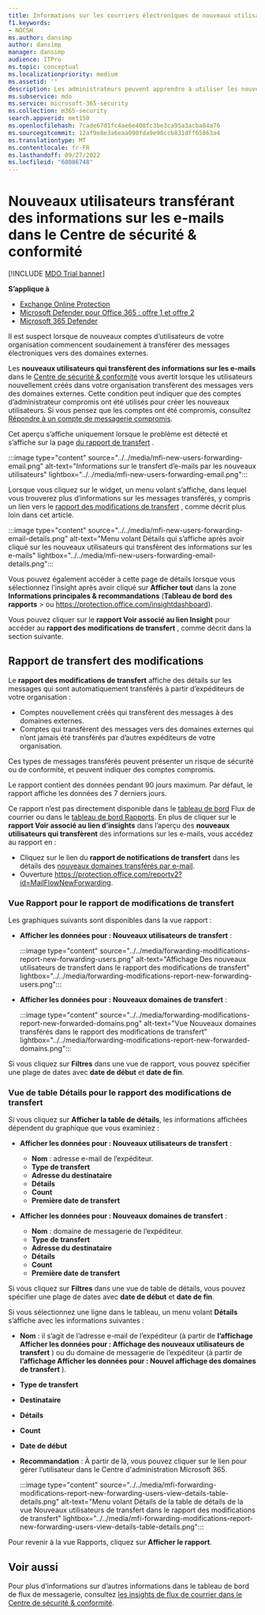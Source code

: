 ```yaml
---
title: Informations sur les courriers électroniques de nouveaux utilisateurs
f1.keywords:
- NOCSH
ms.author: dansimp
author: dansimp
manager: dansimp
audience: ITPro
ms.topic: conceptual
ms.localizationpriority: medium
ms.assetid: ''
description: Les administrateurs peuvent apprendre à utiliser les nouveaux utilisateurs qui transfèrent des informations sur les e-mails dans le Centre de sécurité & conformité pour déterminer quand les utilisateurs de leur organisation transfèrent des messages vers de nouveaux domaines.
ms.subservice: mdo
ms.service: microsoft-365-security
ms.collection: m365-security
search.appverid: met150
ms.openlocfilehash: 7cade67d1fc4ae6e408fc3be3ca95a3acba84a76
ms.sourcegitcommit: 12af9e8e3a6eaa090fda9e98ccb831dff65863a4
ms.translationtype: MT
ms.contentlocale: fr-FR
ms.lasthandoff: 09/27/2022
ms.locfileid: "68086748"
---
```

# <a name="new-users-forwarding-email-insight-in-the-security--compliance-center"></a>Nouveaux utilisateurs transférant des informations sur les e-mails dans le Centre de sécurité & conformité

[!INCLUDE [MDO Trial banner](../includes/mdo-trial-banner.md)]

**S’applique à**
- [Exchange Online Protection](exchange-online-protection-overview.md)
- [Microsoft Defender pour Office 365 : offre 1 et offre 2](defender-for-office-365.md)
- [Microsoft 365 Defender](../defender/microsoft-365-defender.md)

Il est suspect lorsque de nouveaux comptes d’utilisateurs de votre organisation commencent soudainement à transférer des messages électroniques vers des domaines externes.

Les **nouveaux utilisateurs qui transfèrent des informations sur les e-mails** dans le [Centre de sécurité & conformité](https://protection.office.com) vous avertit lorsque les utilisateurs nouvellement créés dans votre organisation transfèrent des messages vers des domaines externes. Cette condition peut indiquer que des comptes d’administrateur compromis ont été utilisés pour créer les nouveaux utilisateurs. Si vous pensez que les comptes ont été compromis, consultez [Répondre à un compte de messagerie compromis](responding-to-a-compromised-email-account.md).

Cet aperçu s’affiche uniquement lorsque le problème est détecté et s’affiche sur la page [du rapport de transfert](view-mail-flow-reports.md#forwarding-report) .

:::image type="content" source="../../media/mfi-new-users-forwarding-email.png" alt-text="Informations sur le transfert d’e-mails par les nouveaux utilisateurs" lightbox="../../media/mfi-new-users-forwarding-email.png":::

Lorsque vous cliquez sur le widget, un menu volant s’affiche, dans lequel vous trouverez plus d’informations sur les messages transférés, y compris un lien vers le [rapport des modifications de transfert](#forwarding-modifications-report) , comme décrit plus loin dans cet article.

:::image type="content" source="../../media/mfi-new-users-forwarding-email-details.png" alt-text="Menu volant Détails qui s’affiche après avoir cliqué sur les nouveaux utilisateurs qui transfèrent des informations sur les e-mails" lightbox="../../media/mfi-new-users-forwarding-email-details.png":::

Vous pouvez également accéder à cette page de détails lorsque vous sélectionnez l’insight après avoir cliqué sur **Afficher tout** dans la zone **Informations principales & recommandations** (**Tableau de bord** **des rapports** \> ou <https://protection.office.com/insightdashboard>).

Vous pouvez cliquer sur le **rapport Voir associé au lien Insight** pour accéder au **rapport des modifications de transfert** , comme décrit dans la section suivante.

## <a name="forwarding-modifications-report"></a>Rapport de transfert des modifications

Le **rapport des modifications de transfert** affiche des détails sur les messages qui sont automatiquement transférés à partir d’expéditeurs de votre organisation :

- Comptes nouvellement créés qui transfèrent des messages à des domaines externes.
- Comptes qui transfèrent des messages vers des domaines externes qui n’ont jamais été transférés par d’autres expéditeurs de votre organisation.

Ces types de messages transférés peuvent présenter un risque de sécurité ou de conformité, et peuvent indiquer des comptes compromis.

Le rapport contient des données pendant 90 jours maximum. Par défaut, le rapport affiche les données des 7 derniers jours.

Ce rapport n’est pas directement disponible dans le [tableau de bord](mail-flow-insights-v2.md) Flux de courrier ou dans le [tableau de bord Rapports](view-mail-flow-reports.md). En plus de cliquer sur le **rapport Voir associé au lien d’insights** dans l’aperçu des **nouveaux utilisateurs qui transfèrent** des informations sur les e-mails, vous accédez au rapport en :

- Cliquez sur le lien du **rapport de notifications de transfert** dans les détails des [nouveaux domaines transférés par e-mail](mfi-new-domains-being-forwarded-email.md).
- Ouverture <https://protection.office.com/reportv2?id=MailFlowNewForwarding>.

### <a name="report-view-for-the-forwarding-modifications-report"></a>Vue Rapport pour le rapport de modifications de transfert

Les graphiques suivants sont disponibles dans la vue rapport :

- **Afficher les données pour : Nouveaux utilisateurs de transfert** :

    :::image type="content" source="../../media/forwarding-modifications-report-new-forwarding-users.png" alt-text="Affichage Des nouveaux utilisateurs de transfert dans le rapport des modifications de transfert" lightbox="../../media/forwarding-modifications-report-new-forwarding-users.png":::

- **Afficher les données pour : Nouveaux domaines de transfert** :

    :::image type="content" source="../../media/forwarding-modifications-report-new-forwarded-domains.png" alt-text="Vue Nouveaux domaines transférés dans le rapport des modifications de transfert" lightbox="../../media/forwarding-modifications-report-new-forwarded-domains.png":::

Si vous cliquez sur **Filtres** dans une vue de rapport, vous pouvez spécifier une plage de dates avec **date de début** et **date de fin**.

### <a name="details-table-view-for-the-forwarding-modifications-report"></a>Vue de table Détails pour le rapport des modifications de transfert

Si vous cliquez sur **Afficher la table de détails**, les informations affichées dépendent du graphique que vous examiniez :

- **Afficher les données pour : Nouveaux utilisateurs de transfert** :

  - **Nom** : adresse e-mail de l’expéditeur.
  - **Type de transfert**
  - **Adresse du destinataire**
  - **Détails**
  - **Count**
  - **Première date de transfert**

- **Afficher les données pour : Nouveaux domaines de transfert** :

  - **Nom** : domaine de messagerie de l’expéditeur.
  - **Type de transfert**
  - **Adresse du destinataire**
  - **Détails**
  - **Count**
  - **Première date de transfert**

Si vous cliquez sur **Filtres** dans une vue de table de détails, vous pouvez spécifier une plage de dates avec **date de début** et **date de fin**.

Si vous sélectionnez une ligne dans le tableau, un menu volant **Détails** s’affiche avec les informations suivantes :

- **Nom** : il s’agit de l’adresse e-mail de l’expéditeur (à partir de **l’affichage Afficher les données pour : Affichage des nouveaux utilisateurs de transfert** ) ou du domaine de messagerie de l’expéditeur (à partir de **l’affichage Afficher les données pour : Nouvel affichage des domaines de transfert** ).
- **Type de transfert**
- **Destinataire**
- **Détails**
- **Count**
- **Date de début**
- **Recommandation** : À partir de là, vous pouvez cliquer sur le lien pour gérer l’utilisateur dans le Centre d'administration Microsoft 365.

  :::image type="content" source="../../media/mfi-forwarding-modifications-report-new-forwarding-users-view-details-table-details.png" alt-text="Menu volant Détails de la table de détails de la vue Nouveaux utilisateurs de transfert dans le rapport des modifications de transfert" lightbox="../../media/mfi-forwarding-modifications-report-new-forwarding-users-view-details-table-details.png":::

Pour revenir à la vue Rapports, cliquez sur **Afficher le rapport**.

## <a name="related-topics"></a>Voir aussi

Pour plus d’informations sur d’autres informations dans le tableau de bord de flux de messagerie, consultez [les insights de flux de courrier dans le Centre de sécurité & conformité](mail-flow-insights-v2.md).
